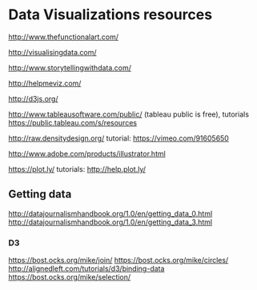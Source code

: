 # Data Visualizations resources

http://www.thefunctionalart.com/

http://visualisingdata.com/

http://www.storytellingwithdata.com/

http://helpmeviz.com/

http://d3js.org/

http://www.tableausoftware.com/public/ (tableau public is free), tutorials https://public.tableau.com/s/resources

http://raw.densitydesign.org/ tutorial: https://vimeo.com/91605650

http://www.adobe.com/products/illustrator.html

https://plot.ly/ tutorials: http://help.plot.ly/

## Getting data
http://datajournalismhandbook.org/1.0/en/getting_data_0.html
http://datajournalismhandbook.org/1.0/en/getting_data_3.html

### D3
https://bost.ocks.org/mike/join/
https://bost.ocks.org/mike/circles/
http://alignedleft.com/tutorials/d3/binding-data
https://bost.ocks.org/mike/selection/


